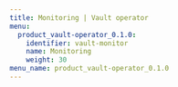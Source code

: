 ```yaml
---
title: Monitoring | Vault operator
menu:
  product_vault-operator_0.1.0:
    identifier: vault-monitor
    name: Monitoring
    weight: 30
menu_name: product_vault-operator_0.1.0
---
```

